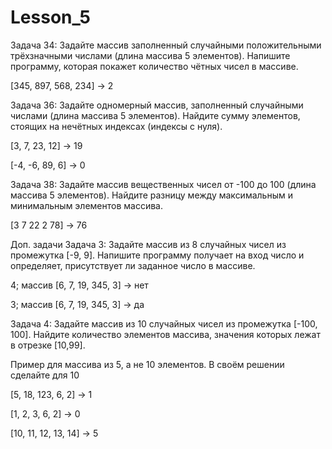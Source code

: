 # Lesson_5
 Задача 34: Задайте массив заполненный случайными положительными трёхзначными числами (длина массива 5 элементов). Напишите программу, которая покажет количество чётных чисел в массиве.

[345, 897, 568, 234] -> 2

Задача 36: Задайте одномерный массив, заполненный случайными числами (длина массива 5 элементов). Найдите сумму элементов, стоящих на нечётных индексах (индексы с нуля).

[3, 7, 23, 12] -> 19

[-4, -6, 89, 6] -> 0

Задача 38: Задайте массив вещественных чисел от -100 до 100 (длина массива 5 элементов). Найдите разницу между максимальным и минимальным элементов массива.

[3 7 22 2 78] -> 76

Доп. задачи
Задача 3: Задайте массив из 8 случайных чисел из промежутка [-9, 9]. Напишите программу получает на вход число и определяет, присутствует ли заданное число в массиве.

4; массив [6, 7, 19, 345, 3] -> нет

3; массив [6, 7, 19, 345, 3] -> да

Задача 4: Задайте массив из 10 случайных чисел из промежутка [-100, 100]. Найдите количество элементов массива, значения которых лежат в отрезке [10,99].

Пример для массива из 5, а не 10 элементов. В своём решении сделайте для 10

[5, 18, 123, 6, 2] -> 1

[1, 2, 3, 6, 2] -> 0

[10, 11, 12, 13, 14] -> 5
